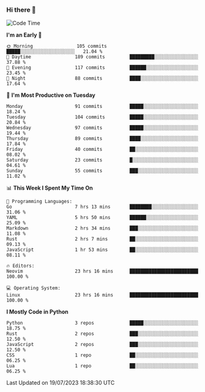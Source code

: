 ### Hi there 👋
<!--START_SECTION:waka-->
![Code Time](http://img.shields.io/badge/Code%20Time-122%20hrs%2026%20mins-blue)

**I'm an Early 🐤** 

```text
🌞 Morning                105 commits         █████░░░░░░░░░░░░░░░░░░░░   21.04 % 
🌆 Daytime                189 commits         █████████░░░░░░░░░░░░░░░░   37.88 % 
🌃 Evening                117 commits         ██████░░░░░░░░░░░░░░░░░░░   23.45 % 
🌙 Night                  88 commits          ████░░░░░░░░░░░░░░░░░░░░░   17.64 % 
```
📅 **I'm Most Productive on Tuesday** 

```text
Monday                   91 commits          █████░░░░░░░░░░░░░░░░░░░░   18.24 % 
Tuesday                  104 commits         █████░░░░░░░░░░░░░░░░░░░░   20.84 % 
Wednesday                97 commits          █████░░░░░░░░░░░░░░░░░░░░   19.44 % 
Thursday                 89 commits          ████░░░░░░░░░░░░░░░░░░░░░   17.84 % 
Friday                   40 commits          ██░░░░░░░░░░░░░░░░░░░░░░░   08.02 % 
Saturday                 23 commits          █░░░░░░░░░░░░░░░░░░░░░░░░   04.61 % 
Sunday                   55 commits          ███░░░░░░░░░░░░░░░░░░░░░░   11.02 % 
```


📊 **This Week I Spent My Time On** 

```text
💬 Programming Languages: 
Go                       7 hrs 13 mins       ████████░░░░░░░░░░░░░░░░░   31.06 % 
YAML                     5 hrs 50 mins       ██████░░░░░░░░░░░░░░░░░░░   25.09 % 
Markdown                 2 hrs 34 mins       ███░░░░░░░░░░░░░░░░░░░░░░   11.08 % 
Rust                     2 hrs 7 mins        ██░░░░░░░░░░░░░░░░░░░░░░░   09.13 % 
JavaScript               1 hr 53 mins        ██░░░░░░░░░░░░░░░░░░░░░░░   08.11 % 

🔥 Editors: 
Neovim                   23 hrs 16 mins      █████████████████████████   100.00 % 

💻 Operating System: 
Linux                    23 hrs 16 mins      █████████████████████████   100.00 % 
```

**I Mostly Code in Python** 

```text
Python                   3 repos             █████░░░░░░░░░░░░░░░░░░░░   18.75 % 
Rust                     2 repos             ███░░░░░░░░░░░░░░░░░░░░░░   12.50 % 
JavaScript               2 repos             ███░░░░░░░░░░░░░░░░░░░░░░   12.50 % 
CSS                      1 repo              ██░░░░░░░░░░░░░░░░░░░░░░░   06.25 % 
Lua                      1 repo              ██░░░░░░░░░░░░░░░░░░░░░░░   06.25 % 
```




 Last Updated on 19/07/2023 18:38:30 UTC
<!--END_SECTION:waka-->

<!--
**YoganshSharma/YoganshSharma** is a ✨ _special_ ✨ repository because its `README.md` (this file) appears on your GitHub profile.

Here are some ideas to get you started:

- 🔭 I’m currently working on ...
- 🌱 I’m currently learning ...
- 👯 I’m looking to collaborate on ...
- 🤔 I’m looking for help with ...
- 💬 Ask me about ...
- 📫 How to reach me: ...
- 😄 Pronouns: ...
- ⚡ Fun fact: ...
-->
